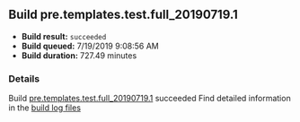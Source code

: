 ## Build pre.templates.test.full_20190719.1
- **Build result:** `succeeded`
- **Build queued:** 7/19/2019 9:08:56 AM
- **Build duration:** 727.49 minutes
### Details
Build [pre.templates.test.full_20190719.1](https://winappstudio.visualstudio.com/web/build.aspx?pcguid=a4ef43be-68ce-4195-a619-079b4d9834c2&builduri=vstfs%3a%2f%2f%2fBuild%2fBuild%2f29861) succeeded
Find detailed information in the [build log files](https://uwpctdiags.blob.core.windows.net/buildlogs/pre.templates.test.full_20190719.1_logs.zip)
